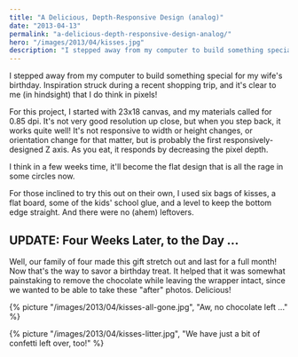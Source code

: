 ```yaml
---
title: "A Delicious, Depth-Responsive Design (analog)"
date: "2013-04-13"
permalink: "a-delicious-depth-responsive-design-analog/"
hero: "/images/2013/04/kisses.jpg"
description: "I stepped away from my computer to build something special for my wife's birthday. Inspiration struck during a recent shopping trip, and it's clear to me (in hindsight) that I do think in pixels!"
---
```


I stepped away from my computer to build something special for my wife's birthday. Inspiration struck during a recent shopping trip, and it's clear to me (in hindsight) that I do think in pixels!

For this project, I started with 23x18 canvas, and my materials called for 0.85 dpi. It's not very good resolution up close, but when you step back, it works quite well! It's not responsive to width or height changes, or orientation change for that matter, but is probably the first responsively-designed Z axis. As you eat, it responds by decreasing the pixel depth.

I think in a few weeks time, it'll become the flat design that is all the rage in some circles now.

For those inclined to try this out on their own, I used six bags of kisses, a flat board, some of the kids' school glue, and a level to keep the bottom edge straight. And there were no (ahem) leftovers.

## UPDATE: Four Weeks Later, to the Day ...

Well, our family of four made this gift stretch out and last for a full month! Now that's the way to savor a birthday treat. It helped that it was somewhat painstaking to remove the chocolate while leaving the wrapper intact, since we wanted to be able to take these "after" photos. Delicious!

{% picture "/images/2013/04/kisses-all-gone.jpg", "Aw, no chocolate left ..." %}

{% picture "/images/2013/04/kisses-litter.jpg", "We have just a bit of confetti left over, too!" %}